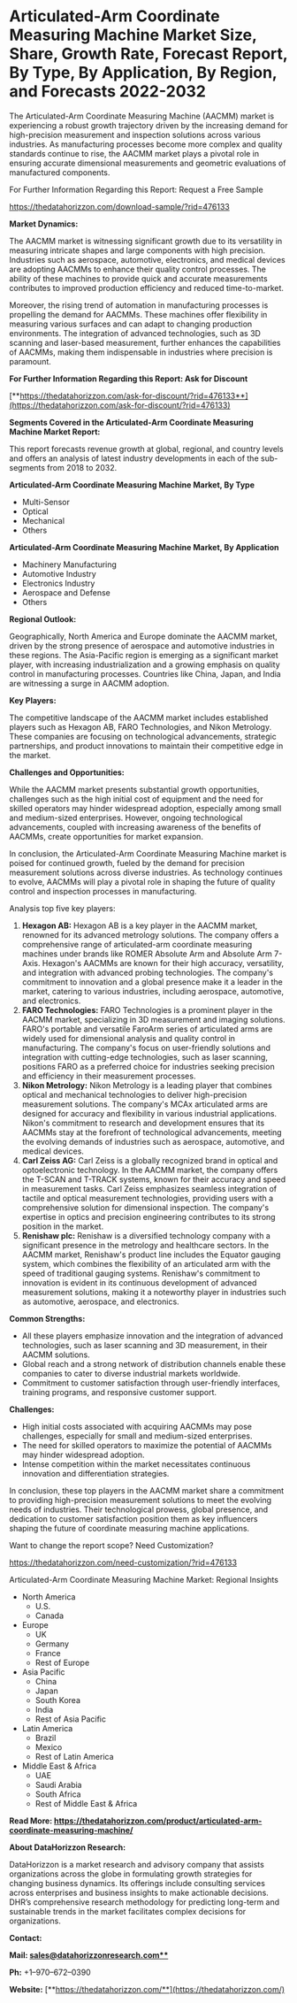 ﻿# **Articulated-Arm Coordinate Measuring Machine Market Size, Share, Growth Rate, Forecast Report, By Type, By Application, By Region, and Forecasts 2022-2032**

The Articulated-Arm Coordinate Measuring Machine (AACMM) market is experiencing a robust growth trajectory driven by the increasing demand for high-precision measurement and inspection solutions across various industries. As manufacturing processes become more complex and quality standards continue to rise, the AACMM market plays a pivotal role in ensuring accurate dimensional measurements and geometric evaluations of manufactured components.

For Further Information Regarding this Report: Request a Free Sample

<https://thedatahorizzon.com/download-sample/?rid=476133>

**Market Dynamics:**

The AACMM market is witnessing significant growth due to its versatility in measuring intricate shapes and large components with high precision. Industries such as aerospace, automotive, electronics, and medical devices are adopting AACMMs to enhance their quality control processes. The ability of these machines to provide quick and accurate measurements contributes to improved production efficiency and reduced time-to-market.

Moreover, the rising trend of automation in manufacturing processes is propelling the demand for AACMMs. These machines offer flexibility in measuring various surfaces and can adapt to changing production environments. The integration of advanced technologies, such as 3D scanning and laser-based measurement, further enhances the capabilities of AACMMs, making them indispensable in industries where precision is paramount.

**For Further Information Regarding this Report: Ask for Discount**

[**https://thedatahorizzon.com/ask-for-discount/?rid=476133**](https://thedatahorizzon.com/ask-for-discount/?rid=476133)

**Segments Covered in the Articulated-Arm Coordinate Measuring Machine Market Report:**

This report forecasts revenue growth at global, regional, and country levels and offers an analysis of latest industry developments in each of the sub-segments from 2018 to 2032.

**Articulated-Arm Coordinate Measuring Machine Market, By Type**

- Multi-Sensor
- Optical
- Mechanical
- Others

**Articulated-Arm Coordinate Measuring Machine Market, By Application**

- Machinery Manufacturing
- Automotive Industry
- Electronics Industry
- Aerospace and Defense
- Others

**Regional Outlook:**

Geographically, North America and Europe dominate the AACMM market, driven by the strong presence of aerospace and automotive industries in these regions. The Asia-Pacific region is emerging as a significant market player, with increasing industrialization and a growing emphasis on quality control in manufacturing processes. Countries like China, Japan, and India are witnessing a surge in AACMM adoption.

**Key Players:**

The competitive landscape of the AACMM market includes established players such as Hexagon AB, FARO Technologies, and Nikon Metrology. These companies are focusing on technological advancements, strategic partnerships, and product innovations to maintain their competitive edge in the market.

**Challenges and Opportunities:**

While the AACMM market presents substantial growth opportunities, challenges such as the high initial cost of equipment and the need for skilled operators may hinder widespread adoption, especially among small and medium-sized enterprises. However, ongoing technological advancements, coupled with increasing awareness of the benefits of AACMMs, create opportunities for market expansion.

In conclusion, the Articulated-Arm Coordinate Measuring Machine market is poised for continued growth, fueled by the demand for precision measurement solutions across diverse industries. As technology continues to evolve, AACMMs will play a pivotal role in shaping the future of quality control and inspection processes in manufacturing.

Analysis top five key players:



1. **Hexagon AB:** Hexagon AB is a key player in the AACMM market, renowned for its advanced metrology solutions. The company offers a comprehensive range of articulated-arm coordinate measuring machines under brands like ROMER Absolute Arm and Absolute Arm 7-Axis. Hexagon's AACMMs are known for their high accuracy, versatility, and integration with advanced probing technologies. The company's commitment to innovation and a global presence make it a leader in the market, catering to various industries, including aerospace, automotive, and electronics.
1. **FARO Technologies:** FARO Technologies is a prominent player in the AACMM market, specializing in 3D measurement and imaging solutions. FARO's portable and versatile FaroArm series of articulated arms are widely used for dimensional analysis and quality control in manufacturing. The company's focus on user-friendly solutions and integration with cutting-edge technologies, such as laser scanning, positions FARO as a preferred choice for industries seeking precision and efficiency in their measurement processes.
1. **Nikon Metrology:** Nikon Metrology is a leading player that combines optical and mechanical technologies to deliver high-precision measurement solutions. The company's MCAx articulated arms are designed for accuracy and flexibility in various industrial applications. Nikon's commitment to research and development ensures that its AACMMs stay at the forefront of technological advancements, meeting the evolving demands of industries such as aerospace, automotive, and medical devices.
1. **Carl Zeiss AG:** Carl Zeiss is a globally recognized brand in optical and optoelectronic technology. In the AACMM market, the company offers the T-SCAN and T-TRACK systems, known for their accuracy and speed in measurement tasks. Carl Zeiss emphasizes seamless integration of tactile and optical measurement technologies, providing users with a comprehensive solution for dimensional inspection. The company's expertise in optics and precision engineering contributes to its strong position in the market.
1. **Renishaw plc:** Renishaw is a diversified technology company with a significant presence in the metrology and healthcare sectors. In the AACMM market, Renishaw's product line includes the Equator gauging system, which combines the flexibility of an articulated arm with the speed of traditional gauging systems. Renishaw's commitment to innovation is evident in its continuous development of advanced measurement solutions, making it a noteworthy player in industries such as automotive, aerospace, and electronics.

**Common Strengths:**

- All these players emphasize innovation and the integration of advanced technologies, such as laser scanning and 3D measurement, in their AACMM solutions.
- Global reach and a strong network of distribution channels enable these companies to cater to diverse industrial markets worldwide.
- Commitment to customer satisfaction through user-friendly interfaces, training programs, and responsive customer support.

**Challenges:**

- High initial costs associated with acquiring AACMMs may pose challenges, especially for small and medium-sized enterprises.
- The need for skilled operators to maximize the potential of AACMMs may hinder widespread adoption.
- Intense competition within the market necessitates continuous innovation and differentiation strategies.

In conclusion, these top players in the AACMM market share a commitment to providing high-precision measurement solutions to meet the evolving needs of industries. Their technological prowess, global presence, and dedication to customer satisfaction position them as key influencers shaping the future of coordinate measuring machine applications.



Want to change the report scope? Need Customization?

<https://thedatahorizzon.com/need-customization/?rid=476133>

Articulated-Arm Coordinate Measuring Machine Market: Regional Insights

- North America
  - U.S.
  - Canada
- Europe
  - UK
  - Germany
  - France
  - Rest of Europe
- Asia Pacific
  - China
  - Japan
  - South Korea
  - India
  - Rest of Asia Pacific
- Latin America
  - Brazil
  - Mexico
  - Rest of Latin America
- Middle East & Africa
  - UAE
  - Saudi Arabia
  - South Africa
  - Rest of Middle East & Africa

**Read More: https://thedatahorizzon.com/product/articulated-arm-coordinate-measuring-machine/**

**About DataHorizzon Research:**

DataHorizzon is a market research and advisory company that assists organizations across the globe in formulating growth strategies for changing business dynamics. Its offerings include consulting services across enterprises and business insights to make actionable decisions. DHR’s comprehensive research methodology for predicting long-term and sustainable trends in the market facilitates complex decisions for organizations.

**Contact:**

**Mail: [sales@datahorizzonresearch.com**](mailto:sales@datahorizzonresearch.com)**

**Ph:** +1–970–672–0390

**Website:** [**https://thedatahorizzon.com/**](https://thedatahorizzon.com/)


